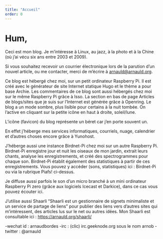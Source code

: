 ```yaml
---
title: "Accueil"
order: 0
---
```

# Hum,



Ceci est mon blog. Je m’intéresse à Linux, au jazz, à la photo et à la Chine (où j’ai vécu six ans entre 2003 et 2009).

Si vous souhaitez recevoir un courrier électronique lors de la parution d’un nouvel article, ou me contacter, merci de m’écrire à arnauld@arnauld.org.

Ce blog est hébergé chez moi, sur un petit ordinateur Raspberry Pi. Il est créé avec le générateur de site Internet statique Hugo et le thème a pour base Archie. Les commentaires de ce blog sont aussi hébergés chez moi sur le même Raspberry Pi grâce à Isso. La section en bas de page Articles de blogs/sites que je suis sur l’Internet est générée grâce à Openring. Le blog a un mode sombre, plus lisible pour certains à la nuit tombée. On l’active en cliquant sur la petite icône en haut à droite, soleil/lune.

L’icône (favicon) du blog représente un béret car j’en porte souvent un.

En effet j’héberge mes services informatiques, courriels, nuage, calendrier et d’autres choses encore grâce à Yunohost.

J’héberge aussi une instance Birdnet-Pi chez moi sur un autre Raspberry Pi. Birdnet-Pi enregistre jour et nuit les oiseaux de mon jardin, extrait leurs chants, analyse les enregistrements, et créé des spectrogrammes pour chaque son. Birdnet-Pi établit également des statistiques à partir de ces enregistrements. Vous pouvez y accéder (sons, statistiques) ici : Birdnet-Pi ou via la rubrique Piafs! ci-dessus.

Je diffuse aussi parfois le son d’un micro branché à un mini ordinateur Raspberry Pi zero (grâce aux logiciels Icecast et Darkice), dans ce cas vous pouvez écouter ici.

J’utilise aussi Shaarli “Shaarli est un gestionnaire de signets minimaliste et un service de partage de liens” pour publier des liens vers d’autres sites qui m’intéressent, des articles lus sur le net ou autres idées. Mon Shaarli est consultable ici : https://arnauld.org/shaarli/

-wechat id : arnaudbordes
-irc : (clic) irc.geeknode.org sous le nom arnob
-twitter : @arnauld 